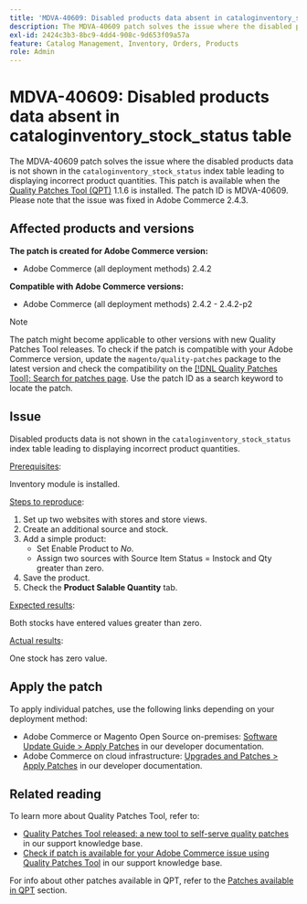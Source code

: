```yaml
---
title: 'MDVA-40609: Disabled products data absent in cataloginventory_stock_status table'
description: The MDVA-40609 patch solves the issue where the disabled products data is not shown in the `cataloginventory_stock_status` index table leading to displaying incorrect product quantities. This patch is available when the [Quality Patches Tool (QPT)](https://experienceleague.adobe.com/en/docs/commerce-knowledge-base/kb/announcements/commerce-announcements/magento-quality-patches-released-new-tool-to-self-serve-quality-patches) 1.1.6 is installed. The patch ID is MDVA-40609. Please note that the issue was fixed in Adobe Commerce 2.4.3.
exl-id: 2424c3b3-8bc9-4dd4-908c-9d653f09a57a
feature: Catalog Management, Inventory, Orders, Products
role: Admin
---
```

# MDVA-40609: Disabled products data absent in cataloginventory_stock_status table

The MDVA-40609 patch solves the issue where the disabled products data is not shown in the `cataloginventory_stock_status` index table leading to displaying incorrect product quantities. This patch is available when the [Quality Patches Tool (QPT)](https://experienceleague.adobe.com/en/docs/commerce-knowledge-base/kb/announcements/commerce-announcements/magento-quality-patches-released-new-tool-to-self-serve-quality-patches) 1.1.6 is installed. The patch ID is MDVA-40609. Please note that the issue was fixed in Adobe Commerce 2.4.3.

## Affected products and versions

**The patch is created for Adobe Commerce version:**

* Adobe Commerce (all deployment methods) 2.4.2

**Compatible with Adobe Commerce versions:**

* Adobe Commerce (all deployment methods) 2.4.2 - 2.4.2-p2

>[!NOTE]
>
>The patch might become applicable to other versions with new Quality Patches Tool releases. To check if the patch is compatible with your Adobe Commerce version, update the `magento/quality-patches` package to the latest version and check the compatibility on the [[!DNL Quality Patches Tool]: Search for patches page](https://experienceleague.adobe.com/en/docs/commerce-knowledge-base/kb/announcements/commerce-announcements/magento-quality-patches-released-new-tool-to-self-serve-quality-patches). Use the patch ID as a search keyword to locate the patch.

## Issue

Disabled products data is not shown in the `cataloginventory_stock_status` index table leading to displaying incorrect product quantities.

<u>Prerequisites</u>:

Inventory module is installed.

<u>Steps to reproduce</u>:

1. Set up two websites with stores and store views.
1. Create an additional source and stock.
1. Add a simple product:
    * Set Enable Product to *No*.
    * Assign two sources with Source Item Status = Instock and Qty greater than zero.
1. Save the product.
1. Check the **Product Salable Quantity** tab.

<u>Expected results</u>:

Both stocks have entered values greater than zero.

<u>Actual results</u>:

One stock has zero value.

## Apply the patch

To apply individual patches, use the following links depending on your deployment method:

* Adobe Commerce or Magento Open Source on-premises: [Software Update Guide > Apply Patches](https://devdocs.magento.com/guides/v2.4/comp-mgr/patching/mqp.html) in our developer documentation.
* Adobe Commerce on cloud infrastructure: [Upgrades and Patches > Apply Patches](https://devdocs.magento.com/cloud/project/project-patch.html) in our developer documentation.

## Related reading

To learn more about Quality Patches Tool, refer to:

* [Quality Patches Tool released: a new tool to self-serve quality patches](https://experienceleague.adobe.com/en/docs/commerce-knowledge-base/kb/announcements/commerce-announcements/magento-quality-patches-released-new-tool-to-self-serve-quality-patches) in our support knowledge base.
* [Check if patch is available for your Adobe Commerce issue using Quality Patches Tool](/help/support-tools/patches-available-in-qpt-tool/check-patch-for-magento-issue-with-magento-quality-patches.md) in our support knowledge base.

For info about other patches available in QPT, refer to the [Patches available in QPT](https://support.magento.com/hc/en-us/sections/360010506631-Patches-available-in-MQP-tool-) section.
